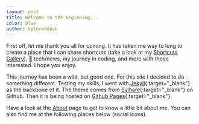 ```yaml
---
layout: post
title: Welcome to the beginning...
color: blue
author: kylereddoch
---
```


First off, let me thank you all for coming. It has taken me way to long to create a place that I can share shortcuts (take a look at my [Shortcuts Gallery](/shortcuts-gallery)),  tech/news, my journey in coding, and more with those interested. I hope you enjoy.

This journey has been a wild, but good one. For this site I decided to do something different. Testing my skills, I went with [Jekyll](https://jekyllrb.com/){:target="_blank"} as the backbone of it. The theme comes from [Sylhare](https://github.com/sylhare){:target="_blank"} on Github. Then it is being hosted on [Github Pages](https://github.com/kylereddoch/kylereddoch.github.io){:target="_blank"}. 

Have a look at the [About](/about) page to get to know a little bit about me. You can also find me at the following places below (social icons).